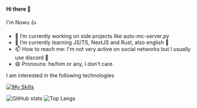 #### Hi there 👋

I'm Nowu 👍

- 🔭 I’m currently working on side projects like auto-mc-server.py
- 🌱 I’m currently learning JS/TS, NextJS and Rust, also english 🚀
- 📫 How to reach me: I'm not very active on social networks but I usually use discord 🥱
- 😄 Pronouns: he/him or any, I don't care.

I am interested in the following technologies

[![My Skills](https://skillicons.dev/icons?i=bash,deno,nextjs,react,tailwind,ts,prisma,git,rust)](https://skillicons.dev)

![GitHub stats](https://github-readme-stats.vercel.app/api?username=nowuX&show_icons=true&theme=radical)
![Top Langs](https://github-readme-stats.vercel.app/api/top-langs/?username=nowuX&theme=radical)
